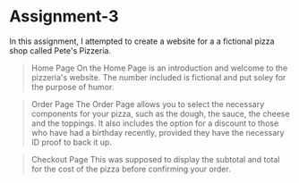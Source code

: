 # Assignment-3

In this assignment, I attempted to create a website for a a fictional pizza shop called Pete's Pizzeria. 

> Home Page
On the Home Page is an introduction and welcome to the pizzeria's website. The number included is fictional and put soley for the purpose of humor.

> Order Page
The Order Page allows you to select the necessary components for your pizza, such as the dough, the sauce, the cheese and the toppings. 
It also includes the option for a discount to those who have had a birthday recently, provided they have the necessary ID proof to back it up.

> Checkout Page
This was supposed to display the subtotal and total for the cost of the pizza before confirming your order.
